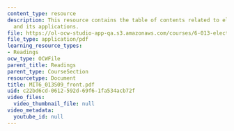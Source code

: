```yaml
---
content_type: resource
description: This resource contains the table of contents related to electromagnetics
  and its applications.
file: https://ol-ocw-studio-app-qa.s3.amazonaws.com/courses/6-013-electromagnetics-and-applications-spring-2009/c22bd6cd0612592d69f61fa534acb72f_MIT6_013S09_front.pdf
file_type: application/pdf
learning_resource_types:
- Readings
ocw_type: OCWFile
parent_title: Readings
parent_type: CourseSection
resourcetype: Document
title: MIT6_013S09_front.pdf
uid: c22bd6cd-0612-592d-69f6-1fa534acb72f
video_files:
  video_thumbnail_file: null
video_metadata:
  youtube_id: null
---
```

